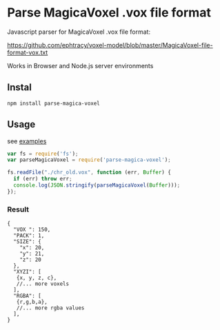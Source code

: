 # Parse MagicaVoxel .vox file format
Javascript parser for MagicaVoxel .vox file format:

https://github.com/ephtracy/voxel-model/blob/master/MagicaVoxel-file-format-vox.txt

Works in Browser and Node.js server environments

## Instal

```
npm install parse-magica-voxel
```

## Usage
see [examples](/example)

```javascript
var fs = require('fs');
var parseMagicaVoxel = require('parse-magica-voxel');

fs.readFile("./chr_old.vox", function (err, Buffer) {
  if (err) throw err;
  console.log(JSON.stringify(parseMagicaVoxel(Buffer)));
});
```

### Result
```
{
  "VOX ": 150,
  "PACK": 1,
  "SIZE": {
    "x": 20,
    "y": 21,
    "z": 20
  },
  "XYZI": [
   {x, y, z, c},
   //... more voxels
  ],
  "RGBA": [
   {r,g,b,a},
   //... more rgba values
  ],
}       
```

